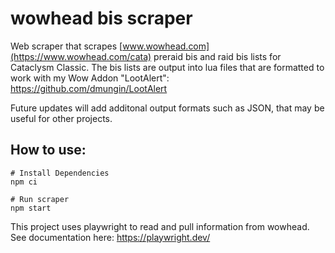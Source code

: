 # wowhead bis scraper

Web scraper that scrapes [www.wowhead.com](https://www.wowhead.com/cata) preraid bis and raid bis lists for Cataclysm Classic. The bis lists are output into lua files that are formatted to work with my Wow Addon "LootAlert": https://github.com/dmungin/LootAlert

Future updates will add additonal output formats such as JSON, that may be useful for other projects.

## How to use:

```shell
# Install Dependencies
npm ci

# Run scraper
npm start 
```

This project uses playwright to read and pull information from wowhead. See documentation here: https://playwright.dev/